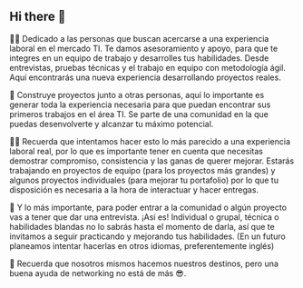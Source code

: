 ## Hi there 👋

🙋‍♀️ Dedicado a las personas que buscan acercarse a una experiencia laboral en el mercado TI. Te damos asesoramiento y apoyo, para que te integres en un equipo de trabajo y desarrolles tus habilidades.
Desde entrevistas, pruebas técnicas y el trabajo en equipo con metodología ágil. Aquí encontrarás una nueva experiencia desarrollando proyectos reales.

🌈 Construye proyectos junto a otras personas, aquí lo importante es generar toda la experiencia necesaria para que puedan encontrar sus primeros trabajos en el área TI. Se parte de una comunidad en la que puedas desenvolverte y alcanzar tu máximo potencial.

👩‍💻 Recuerda que intentamos hacer esto lo más parecido a una experiencia laboral real, por lo que es importante tener en cuenta que necesitas demostrar compromiso, consistencia y las ganas de querer mejorar. Estarás trabajando en proyectos de equipo (para los proyectos más grandes) y algunos proyectos individuales (para mejorar tu portafolio) por lo que tu disposición es necesaria a la hora de interactuar y hacer entregas.

🍿 Y lo más importante, para poder entrar a la comunidad o algún proyecto vas a tener que dar una entrevista. ¡Así es! Individual o grupal, técnica o habilidades blandas no lo sabrás hasta el momento de darla, así que te invitamos a seguir practicando y mejorando tus habilidades. (En un futuro planeamos intentar hacerlas en otros idiomas, preferentemente inglés)

🧙 Recuerda que nosotros mismos hacemos nuestros destinos, pero una buena ayuda de networking no está de más 😎.

